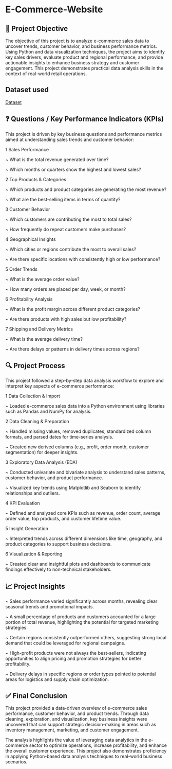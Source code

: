 # E-Commerce-Website

## 📌 Project Objective
The objective of this project is to analyze e-commerce sales data to uncover trends, customer behavior, and business performance metrics. Using Python and data visualization techniques, the project aims to identify key sales drivers, evaluate product and regional performance, and provide actionable insights to enhance business strategy and customer engagement. This project demonstrates practical data analysis skills in the context of real-world retail operations.

## Dataset used 
<a href ="https://github.com/abrarsaraf/E-Commerce-Website/blob/main/Sample%20-%20Superstore.csv"> Dataset</a>

## ❓ Questions / Key Performance Indicators (KPIs)
This project is driven by key business questions and performance metrics aimed at understanding sales trends and customer behavior:

1 Sales Performance

~ What is the total revenue generated over time?

~ Which months or quarters show the highest and lowest sales?

2 Top Products & Categories

~ Which products and product categories are generating the most revenue?

~ What are the best-selling items in terms of quantity?

3 Customer Behavior

~ Which customers are contributing the most to total sales?

~ How frequently do repeat customers make purchases?

4 Geographical Insights

~ Which cities or regions contribute the most to overall sales?

~ Are there specific locations with consistently high or low performance?

5 Order Trends

~ What is the average order value?

~ How many orders are placed per day, week, or month?

6 Profitability Analysis

~ What is the profit margin across different product categories?

~ Are there products with high sales but low profitability?

7 Shipping and Delivery Metrics

~ What is the average delivery time?

~ Are there delays or patterns in delivery times across regions?


## 🔍 Project Process
This project followed a step-by-step data analysis workflow to explore and interpret key aspects of e-commerce performance:

1 Data Collection & Import

~ Loaded e-commerce sales data into a Python environment using libraries such as Pandas and NumPy for analysis.

2 Data Cleaning & Preparation

~ Handled missing values, removed duplicates, standardized column formats, and parsed dates for time-series analysis.

~ Created new derived columns (e.g., profit, order month, customer segmentation) for deeper insights.

3 Exploratory Data Analysis (EDA)

~ Conducted univariate and bivariate analysis to understand sales patterns, customer behavior, and product performance.

~ Visualized key trends using Matplotlib and Seaborn to identify relationships and outliers.

4 KPI Evaluation

~ Defined and analyzed core KPIs such as revenue, order count, average order value, top products, and customer lifetime value.

5 Insight Generation

~ Interpreted trends across different dimensions like time, geography, and product categories to support business decisions.

6 Visualization & Reporting

~ Created clear and insightful plots and dashboards to communicate findings effectively to non-technical stakeholders.

## 📈 Project Insights
~ Sales performance varied significantly across months, revealing clear seasonal trends and promotional impacts.

~ A small percentage of products and customers accounted for a large portion of total revenue, highlighting the potential for targeted marketing strategies.

~ Certain regions consistently outperformed others, suggesting strong local demand that could be leveraged for regional campaigns.

~ High-profit products were not always the best-sellers, indicating opportunities to align pricing and promotion strategies for better profitability.

~ Delivery delays in specific regions or order types pointed to potential areas for logistics and supply chain optimization.



## ✅ Final Conclusion
This project provided a data-driven overview of e-commerce sales performance, customer behavior, and product trends. Through data cleaning, exploration, and visualization, key business insights were uncovered that can support strategic decision-making in areas such as inventory management, marketing, and customer engagement.

The analysis highlights the value of leveraging data analytics in the e-commerce sector to optimize operations, increase profitability, and enhance the overall customer experience. This project also demonstrates proficiency in applying Python-based data analysis techniques to real-world business scenarios.




